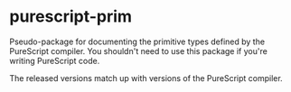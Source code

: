 # purescript-prim

Pseudo-package for documenting the primitive types defined by the PureScript
compiler. You shouldn't need to use this package if you're writing PureScript
code.

The released versions match up with versions of the PureScript compiler.
